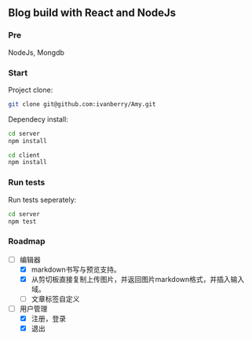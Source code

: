 ## Blog build with React and NodeJs

### Pre

NodeJs, Mongdb

### Start

Project clone:

```bash
git clone git@github.com:ivanberry/Amy.git
```

Dependecy install:

```bash
cd server
npm install

cd client
npm install
```

### Run tests

Run tests seperately:

```bash
cd server
npm test
```

### Roadmap

- [ ] 编辑器
  - [x] markdown书写与预览支持。
  - [x] 从剪切板直接复制上传图片，并返回图片markdown格式，并插入输入域。
  - [ ] 文章标签自定义

- [ ] 用户管理
  - [x] 注册，登录
  - [x] 退出